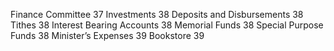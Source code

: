 Finance Committee	37
Investments	38
Deposits and Disbursements	38
Tithes	38
Interest Bearing Accounts	38
Memorial Funds	38
Special Purpose Funds	38
Minister’s Expenses	39
Bookstore	39
